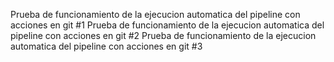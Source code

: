 Prueba de funcionamiento de la ejecucion automatica del pipeline con acciones en git #1
Prueba de funcionamiento de la ejecucion automatica del pipeline con acciones en git #2
Prueba de funcionamiento de la ejecucion automatica del pipeline con acciones en git #3
